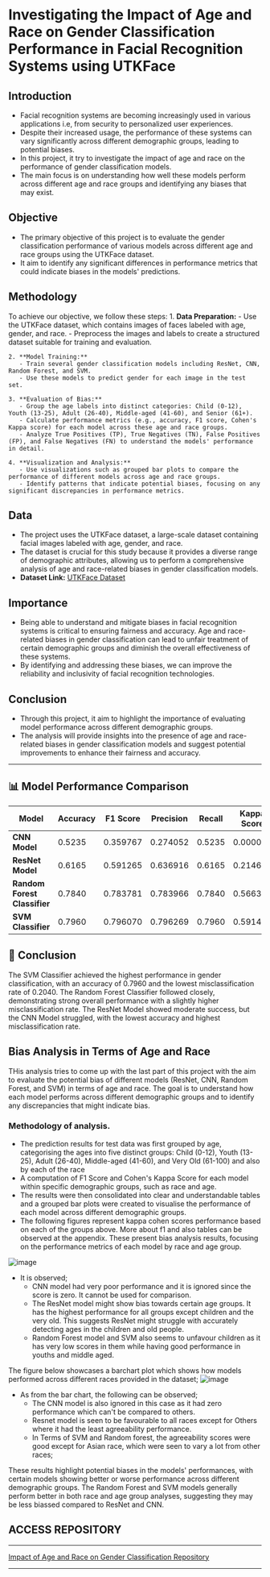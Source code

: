 # Investigating the Impact of Age and Race on Gender Classification Performance in Facial Recognition Systems using UTKFace

## Introduction

- Facial recognition systems are becoming increasingly used in various applications i.e, from security to personalized user experiences. 
- Despite their increased usage, the performance of these systems can vary significantly across different demographic groups, leading to potential biases. 
- In this project, it try to investigate the impact of age and race on the performance of gender classification models. 
- The main focus is on understanding how well these models perform across different age and race groups and identifying any biases that may exist.

## Objective

- The primary objective of this project is to evaluate the gender classification performance of various models across different age and race groups using the UTKFace dataset. 
- It aim to identify any significant differences in performance metrics that could indicate biases in the models' predictions.

## Methodology
To achieve our objective, we follow these steps:
    1. **Data Preparation:**
       - Use the UTKFace dataset, which contains images of faces labeled with age, gender, and race.
       - Preprocess the images and labels to create a structured dataset suitable for training and evaluation.

    2. **Model Training:**
       - Train several gender classification models including ResNet, CNN, Random Forest, and SVM.
       - Use these models to predict gender for each image in the test set.

    3. **Evaluation of Bias:**
       - Group the age labels into distinct categories: Child (0-12), Youth (13-25), Adult (26-40), Middle-aged (41-60), and Senior (61+).
       - Calculate performance metrics (e.g., accuracy, F1 score, Cohen's Kappa score) for each model across these age and race groups.
       - Analyze True Positives (TP), True Negatives (TN), False Positives (FP), and False Negatives (FN) to understand the models' performance in detail.

    4. **Visualization and Analysis:**
       - Use visualizations such as grouped bar plots to compare the performance of different models across age and race groups.
       - Identify patterns that indicate potential biases, focusing on any significant discrepancies in performance metrics.

## Data
- The project uses the UTKFace dataset, a large-scale dataset containing facial images labeled with age, gender, and race. 
- The dataset is crucial for this study because it provides a diverse range of demographic attributes, allowing us to perform a comprehensive analysis of age and race-related biases in gender classification models.
- **Dataset Link:** [UTKFace Dataset](https://www.kaggle.com/datasets/jangedoo/utkface-new/data)


## Importance
- Being able to understand and mitigate biases in facial recognition systems is critical to ensuring fairness and accuracy. Age and race-related biases in gender classification can lead to unfair treatment of certain demographic groups and diminish the overall effectiveness of these systems. 
- By identifying and addressing these biases, we can improve the reliability and inclusivity of facial recognition technologies.

## Conclusion
- Through this project, it aim to highlight the importance of evaluating model performance across different demographic groups. 
- The analysis will provide insights into the presence of age and race-related biases in gender classification models and suggest potential improvements to enhance their fairness and accuracy.


---

## 📊 Model Performance Comparison

| Model                    | Accuracy | F1 Score | Precision | Recall   | Kappa Score | Misclassification Count | Percentage Misclassification |
|--------------------------|----------|----------|-----------|----------|-------------|-------------------------|-----------------------------|
| **CNN Model**            | 0.5235   | 0.359767 | 0.274052  | 0.5235   | 0.000000    | 953                     | 0.4765                       |
| **ResNet Model**         | 0.6165   | 0.591265 | 0.636916  | 0.6165   | 0.214693    | 767                     | 0.3835                       |
| **Random Forest Classifier** | 0.7840   | 0.783781 | 0.783966  | 0.7840   | 0.566390    | 432                     | 0.2160                       |
| **SVM Classifier**       | 0.7960   | 0.796070 | 0.796269  | 0.7960   | 0.591443    | 408                     | 0.2040                       |

## 📝 Conclusion

The SVM Classifier achieved the highest performance in gender classification, with an accuracy of 0.7960 and the lowest misclassification rate of 0.2040. The Random Forest Classifier followed closely, demonstrating strong overall performance with a slightly higher misclassification rate. The ResNet Model showed moderate success, but the CNN Model struggled, with the lowest accuracy and highest misclassification rate.

## Bias Analysis in Terms of Age and Race
THis analysis tries to come up with the last part of this project with the aim to evaluate the potential bias of different models (ResNet, CNN, Random Forest, and SVM) in terms of age and race. The goal is to understand how each model performs across different demographic groups and to identify any discrepancies that might indicate bias.


### Methodology of analysis.
- The prediction results for test data was first grouped by age, categorising the ages into five distinct groups: Child (0-12), Youth (13-25), Adult (26-40), Middle-aged (41-60), and Very Old (61-100) and also by each of the race
- A computation of F1 Score and Cohen's Kappa Score for each model within specific demographic groups, such as race and age.
- The results were then consolidated into clear and understandable tables and a grouped bar plots were created to visualise the performance of each model across different demographic groups. 
- The following figures represent kappa cohen scores performance based on each of the groups above. More about f1 and also tables can be observed at the appendix. These present bias analysis results, focusing on the performance metrics of each model by race and age group. 

![image](https://github.com/user-attachments/assets/8e6ec5f4-320e-462b-bf73-580d4c608624)

- It is observed;
   - CNN model had very poor performance and it is ignored since the score is zero. It cannot be used for comparison.
   - The ResNet model might show bias towards certain age groups. It has the highest performance for all groups except children and the very old. This suggests ResNet might struggle with accurately detecting ages in the children and old people.
   - Random Forest model and SVM also seems to unfavour children as it has very low scores in them while having good performance in youths and middle aged.


The figure below showcases a barchart plot which shows how models performed across different races provided in the dataset;
![image](https://github.com/user-attachments/assets/bed03937-0e42-4f86-b4a0-db461c95e50d)


- As from the bar chart, the following can be observed;
  - The CNN model is also ignored in this case as it had zero performance which can't be compared to others.
  - Resnet model is seen to be favourable to all races except for Others where it had the least agreeability performance.
  - In Terms of SVM and Random forest, the agreeability scores were good except for Asian race,  which were seen to vary a lot from other races;


These results highlight potential biases in the models' performances, with certain models showing better or worse performance across different demographic groups. The Random Forest and SVM models generally perform better in both race and age group analyses, suggesting they may be less biassed compared to ResNet and CNN.


## ACCESS REPOSITORY
---
[Impact of Age and Race on Gender Classification Repository](https://github.com/Stephen-Kamau/Impact-of-Age-and-Race-on-Gender-Classification-Using-Facial-Data)

---